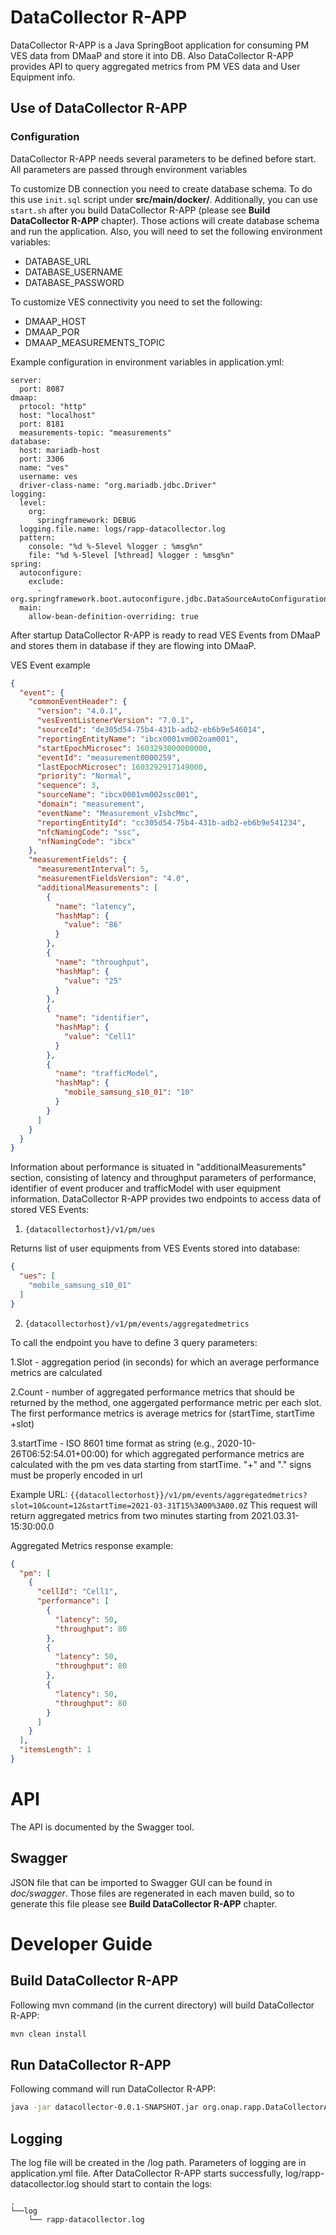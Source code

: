 # DataCollector R-APP

DataCollector R-APP is a Java SpringBoot application for consuming PM VES data from DMaaP and store it into DB. Also
DataCollector R-APP provides API to query aggregated metrics from PM VES data and User Equipment info.

## Use of DataCollector R-APP

### Configuration

DataCollector R-APP needs several parameters to be defined before start. All parameters are passed through environment
variables

To customize DB connection you need to create database schema. To do this use `init.sql` script under **src/main/docker/**.
Additionally, you can use `start.sh` after you build DataCollector R-APP (please see **Build DataCollector R-APP** chapter). Those actions will create database schema and run the application.
Also, you will need to set the following environment variables:

- DATABASE_URL
- DATABASE_USERNAME
- DATABASE_PASSWORD

To customize VES connectivity you need to set the following:

- DMAAP_HOST
- DMAAP_POR
- DMAAP_MEASUREMENTS_TOPIC

Example configuration in environment variables in application.yml:

```
server:
  port: 8087
dmaap:
  prtocol: "http"
  host: "localhost"
  port: 8181
  measurements-topic: "measurements"
database:
  host: mariadb-host
  port: 3306
  name: "ves"
  username: ves
  driver-class-name: "org.mariadb.jdbc.Driver"
logging:
  level:
    org:
      springframework: DEBUG
  logging.file.name: logs/rapp-datacollector.log
  pattern:
    console: "%d %-5level %logger : %msg%n"
    file: "%d %-5level [%thread] %logger : %msg%n"
spring:
  autoconfigure:
    exclude:
      - org.springframework.boot.autoconfigure.jdbc.DataSourceAutoConfiguration
  main:
    allow-bean-definition-overriding: true

```

After startup DataCollector R-APP is ready to read VES Events from DMaaP and stores them in database if they are flowing
into DMaaP.

VES Event example

```json
{
  "event": {
    "commonEventHeader": {
      "version": "4.0.1",
      "vesEventListenerVersion": "7.0.1",
      "sourceId": "de305d54-75b4-431b-adb2-eb6b9e546014",
      "reportingEntityName": "ibcx0001vm002oam001",
      "startEpochMicrosec": 1603293000000000,
      "eventId": "measurement0000259",
      "lastEpochMicrosec": 1603292917149000,
      "priority": "Normal",
      "sequence": 3,
      "sourceName": "ibcx0001vm002ssc001",
      "domain": "measurement",
      "eventName": "Measurement_vIsbcMmc",
      "reportingEntityId": "cc305d54-75b4-431b-adb2-eb6b9e541234",
      "nfcNamingCode": "ssc",
      "nfNamingCode": "ibcx"
    },
    "measurementFields": {
      "measurementInterval": 5,
      "measurementFieldsVersion": "4.0",
      "additionalMeasurements": [
        {
          "name": "latency",
          "hashMap": {
            "value": "86"
          }
        },
        {
          "name": "throughput",
          "hashMap": {
            "value": "25"
          }
        },
        {
          "name": "identifier",
          "hashMap": {
            "value": "Cell1"
          }
        },
        {
          "name": "trafficModel",
          "hashMap": {
            "mobile_samsung_s10_01": "10"
          }
        }
      ]
    }
  }
}
```

Information about performance is situated in "additionalMeasurements" section, consisting of latency and throughput
parameters of performance, identifier of event producer and trafficModel with user equipment information. DataCollector
R-APP provides two endpoints to access data of stored VES Events:

1. `{datacollectorhost}/v1/pm/ues`

Returns list of user equipments from VES Events stored into database:

```json
{
  "ues": [
    "mobile_samsung_s10_01"
  ]
}
```

2. `{datacollectorhost}/v1/pm/events/aggregatedmetrics`

To call the endpoint you have to define 3 query parameters:

1.Slot - aggregation period (in seconds) for which an average performance metrics are calculated

2.Count - number of aggregated performance metrics that should be returned by the method, one aggergated performance
metric per each slot. The first performance metrics is average metrics for (startTime, startTime +slot)

3.startTime - ISO 8601 time format as string (e.g., 2020-10-26T06:52:54.01+00:00) for which aggregated performance
metrics are calculated with the pm ves data starting from startTime. "+" and "." signs must be properly encoded in url

Example
URL: `{{datacollectorhost}}/v1/pm/events/aggregatedmetrics?slot=10&count=12&startTime=2021-03-31T15%3A00%3A00.0Z`
This request will return aggregated metrics from two minutes starting from 2021.03.31-15:30:00.0

Aggregated Metrics response example:

```json
{
  "pm": [
    {
      "cellId": "Cell1",
      "performance": [
        {
          "latency": 50,
          "throughput": 80
        },
        {
          "latency": 50,
          "throughput": 80
        },
        {
          "latency": 50,
          "throughput": 80
        }
      ]
    }
  ],
  "itemsLength": 1
}
```

# API

The API is documented by the Swagger tool.

## Swagger

JSON file that can be imported to Swagger GUI can be found in *doc/swagger*. Those files are regenerated in each maven
build, so to generate this file please see **Build DataCollector R-APP** chapter.

# Developer Guide

## Build DataCollector R-APP

Following mvn command (in the current directory) will build DataCollector R-APP:

```bash
mvn clean install
```

## Run DataCollector R-APP

Following command will run DataCollector R-APP:

```bash
java -jar datacollector-0.0.1-SNAPSHOT.jar org.onap.rapp.DataCollectorApplication
```

## Logging

The log file will be created in the /log path. Parameters of logging are in application.yml file.
After DataCollector R-APP starts successfully, log/rapp-datacollector.log should start to contain the logs:

```
.
└──log
    └── rapp-datacollector.log
```
